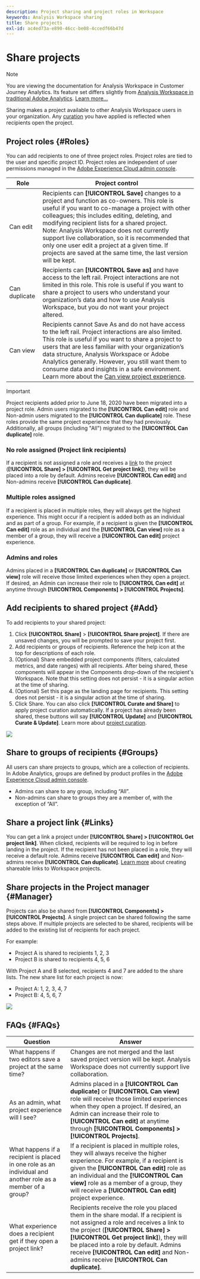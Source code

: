 ```yaml
---
description: Project sharing and project roles in Workspace
keywords: Analysis Workspace sharing
title: Share projects
exl-id: ac4ed73a-e890-46cc-be08-4ccedf66b47d
---
```

# Share projects

>[!NOTE]
>
>You are viewing the documentation for Analysis Workspace in Customer Journey Analytics. Its feature set differs slightly from [Analysis Workspace in traditional Adobe Analytics](https://experienceleague.adobe.com/docs/analytics/analyze/analysis-workspace/home.html). [Learn more...](/help/getting-started/cja-aa.md)

Sharing makes a project available to other Analysis Workspace users in your organization. Any [curation](curate.md) you have applied is reflected when recipients open the project. 

## Project roles {#Roles}

You can add recipients to one of three project roles. Project roles are tied to the user and specific project ID. Project roles are independent of user permissions managed in the [Adobe Experience Cloud admin console](https://experienceleague.adobe.com/docs/core-services/interface/manage-users-and-products/admin-getting-started.html).

|Role|Project control|
|---|---|
|Can edit|Recipients can **[!UICONTROL Save]** changes to a project and function as co-owners. This role is useful if you want to co-manage a project with other colleagues; this includes editing, deleting, and modifying recipient lists for a shared project. <br>Note: Analysis Workspace does not currently support live collaboration, so it is recommended that only one user edit a project at a given time. If projects are saved at the same time, the last version will be kept.|
|Can duplicate|Recipients can **[!UICONTROL Save as]** and have access to the left rail. Project interactions are not limited in this role. This role is useful if you want to share a project to users who understand your organization’s data and how to use Analysis Workspace, but you do not want your project altered.|
|Can view|Recipients cannot Save As and do not have access to the left rail. Project interactions are also limited. This role is useful if you want to share a project to users that are less familiar with your organization’s data structure, Analysis Workspace or Adobe Analytics generally. However, you still want them to consume data and insights in a safe environment.<br>Learn more about the [Can view project experience](/help/analysis-workspace/curate-share/view-only-projects.md).|

>[!IMPORTANT]
> Project recipients added prior to June 18, 2020 have been migrated into a project role. Admin users migrated to the **[!UICONTROL Can edit]** role and Non-admin users migrated to the **[!UICONTROL Can duplicate]** role. These roles provide the same project experience that they had previously. Additionally, all groups (including "All") migrated to the **[!UICONTROL Can duplicate]** role.  

### No role assigned (Project link recipients)

If a recipient is not assigned a role and receives a [link](https://experienceleague.adobe.com/docs/analytics/analyze/analysis-workspace/curate-share/shareable-links.html) to the project (**[!UICONTROL Share] > [!UICONTROL Get project link]**), they will be placed into a role by default. Admins receive **[!UICONTROL Can edit]** and Non-admins receive **[!UICONTROL Can duplicate]**.

### Multiple roles assigned

If a recipient is placed in multiple roles, they will always get the highest experience. This might occur if a recipient is added both as an individual and as part of a group. For example, if a recipient is given the **[!UICONTROL Can edit]** role as an individual and the **[!UICONTROL Can view]** role as a member of a group, they will receive a **[!UICONTROL Can edit]** project experience.

### Admins and roles

Admins placed in a **[!UICONTROL Can duplicate]** or **[!UICONTROL Can view]** role will receive those limited experiences when they open a project. If desired, an Admin can increase their role to **[!UICONTROL Can edit]** at anytime through **[!UICONTROL Components] > [!UICONTROL Projects]**. 

## Add recipients to shared project {#Add}

To add recipients to your shared project: 

1. Click **[!UICONTROL Share]** > **[!UICONTROL Share project]**. 
   If there are unsaved changes, you will be prompted to save your project first. 
1. Add recipients or groups of recipients. 
   Reference the help icon at the top for descriptions of each role. 
1. (Optional) Share embedded project components (filters, calculated metrics, and date ranges) with all recipients. 
   After being shared, these components will appear in the Components drop-down of the recipient's Workspace. Note that this setting does not persist - it is a singular action at the time of sharing. 
1. (Optional) Set this page as the landing page for recipients.
   This setting does not persist - it is a singular action at the time of sharing. 
1. Click Share. 
  You can also click **[!UICONTROL Curate and Share]** to apply project curation automatically. If a project has already been shared, these buttons will say **[!UICONTROL Update]** and **[!UICONTROL Curate & Update]**. Learn more about [project curation](https://experienceleague.adobe.com/docs/analytics/analyze/analysis-workspace/curate-share/curate.html).

![](assets/share-proj-modal.png)

## Share to groups of recipients {#Groups}

All users can share projects to groups, which are a collection of recipients. In Adobe Analytics, groups are defined by product profiles in the [Adobe Experience Cloud admin console](https://experienceleague.adobe.com/docs/core-services/interface/manage-users-and-products/admin-getting-started.html).  

* Admins can share to any group, including “All”.  
* Non-admins can share to groups they are a member of, with the exception of “All”. 

## Share a project link {#Links} 

You can get a link a project under **[!UICONTROL Share] > [!UICONTROL Get project link]**. When clicked, recipients will be required to log in before landing in the project. If the recipient has not been placed in a role, they will receive a default role. Admins receive **[!UICONTROL Can edit]** and Non-admins receive **[!UICONTROL Can duplicate]**. [Learn more](https://experienceleague.adobe.com/docs/analytics/analyze/analysis-workspace/curate-share/shareable-links.html) about creating shareable links to Workspace projects.

## Share projects in the Project manager {#Manager} 

Projects can also be shared from **[!UICONTROL Components] > [!UICONTROL Projects]**. A single project can be shared following the same steps above.  If multiple projects are selected to be shared, recipients will be added to the existing list of recipients for each project. 

For example: 

* Project A is shared to recipients  1, 2, 3 
* Project B is shared to recipients 4, 5, 6 

With Project A and B selected, recipients 4 and 7 are added to the share lists. The new share list for each project is now: 

* Project A: 1, 2, 3, 4, 7 
* Project B: 4, 5, 6, 7 

![](assets/mult-proj-sharing.png)

## FAQs {#FAQs}

|Question|Answer|
|---|---|
|What happens if two editors save a project at the same time?|Changes are not merged and the last saved project version will be kept. Analysis Workspace does not currently support live collaboration.|
|As an admin, what project experience will I see?|Admins placed in a **[!UICONTROL Can duplicate]** or **[!UICONTROL Can view]** role will receive those limited experiences when they open a project. If desired, an Admin can increase their role to **[!UICONTROL Can edit]** at anytime through **[!UICONTROL Components] > [!UICONTROL Projects]**. |
|What happens if a recipient is placed in one role as an individual and another role as a member of a group?|If a recipient is placed in multiple roles, they will always receive the higher experience. For example, if a recipient is given the **[!UICONTROL Can edit]** role as an individual and the **[!UICONTROL Can view]** role as a member of a group, they will receive a **[!UICONTROL Can edit]** project experience.|
|What experience does a recipient get if they open a project link?|Recipients receive the role you placed them in the share modal. If a recipient is not assigned a role and receives a link to the project (**[!UICONTROL Share] > [!UICONTROL Get project link]**), they will be placed into a role by default. Admins receive **[!UICONTROL Can edit]** and Non-admins receive **[!UICONTROL Can duplicate]**.|
